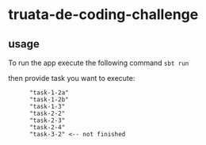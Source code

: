 # truata-de-coding-challenge

## usage

To run the app execute the following command
`sbt run`

then provide task you want to execute:

```
      "task-1-2a"
      "task-1-2b"
      "task-1-3"
      "task-2-2"
      "task-2-3"
      "task-2-4"
      "task-3-2" <-- not finished
```

